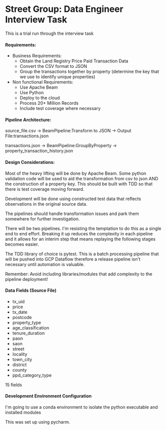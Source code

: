 # Street Group: Data Engineer Interview Task

This is a trial run through the interview task

#### Requirements:

* Business Requirements:
  * Obtain the Land Registry Price Paid Transaction Data
  * Convert the CSV format to JSON
  * Group the transactions together by property (determine the key that we use to identify unique properties)
* Non functional Requirements:
  * Use Apache Beam
  * Use Python
  * Deploy to the cloud
  * Process 20+ Million Records
  * Include test coverage where necessary
  
#### Pipeline Architecture:

source_file.csv -> BeamPipeline:Transform to JSON -> Output File:transactions.json

transactions.json -> BeamPipeline:GroupByProperty -> property_transaction_history.json

#### Design Considerations:

Most of the heavy lifting will be done by Apache Beam. Some python validation code will be used to aid the transformation from csv to json AND the construction of a property key. This should be built with TDD so that there is test coverage moving forward.

Development will be done using constructed test data that reflects observations in the original source data.

The pipelines should handle transformation issues and park them somewhere for further investigation.

There will be two pipelines. I'm resisting the temptation to do this as a single end to end effort. Breaking it up reduces the complexity in each pipeline and it allows for an interim step that means replaying the following stages becomes easier.

The TDD library of choice is pytest. This is a batch processing pipeline that will be pushed into GCP Dataflow therefore a release pipeline isn't necessary until automation is valuable.

Remember: Avoid including libraries/modules that add complexity to the pipeline deployment!

#### Data Fields (Source File)

* tx_uid
* price
* tx_date
* postcode
* property_type
* age_classification
* tenure_duration
* paon
* saon
* street
* locality
* town_city
* district
* county
* ppd_category_type

15 fields

#### Development Environment Configuration

I'm going to use a conda environment to isolate the python executable and installed modules

This was set up using pycharm.

